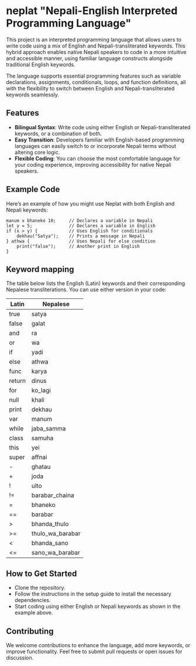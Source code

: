 # neplat "Nepali-English Interpreted Programming Language"

This project is an interpreted programming language that allows users to write code using a mix of English and Nepali-transliterated keywords. This hybrid approach enables native Nepali speakers to code in a more intuitive and accessible manner, using familiar language constructs alongside traditional English keywords.

The language supports essential programming features such as variable declarations, assignments, conditionals, loops, and function definitions, all with the flexibility to switch between English and Nepali-transliterated keywords seamlessly.

## **Features**

- **Bilingual Syntax**: Write code using either English or Nepali-transliterated keywords, or a combination of both.
- **Easy Transition**: Developers familiar with English-based programming languages can easily switch to or incorporate Nepali terms without altering core logic.
- **Flexible Coding**: You can choose the most comfortable language for your coding experience, improving accessibility for native Nepali speakers.

## **Example Code**

Here’s an example of how you might use Neplat with both English and Nepali keywords:

```plaintext
manum x bhaneko 10;     // Declares a variable in Nepali
let y = 5;              // Declares a variable in English
if (x > y) {            // Uses English for conditionals
    dekhau("Satya");    // Prints a message in Nepali
} athwa {               // Uses Nepali for else condition
    print("false");     // Another print in English
}
```

## Keyword mapping

The table below lists the English (Latin) keywords and their corresponding Nepalese transliterations. You can use either version in your code:

| **Latin**     | **Nepalese**     |
|---------------|------------------|
| true          | satya            |
| false         | galat            |
| and           | ra               |
| or            | wa               |
| if            | yadi             |
| else          | athwa            |
| func          | karya            |
| return        | dinus            |
| for           | ko_lagi          |
| null          | khali            |
| print         | dekhau           |
| var           | manum            |
| while         | jaba_samma       |
| class         | samuha           |
| this          | yei              |
| super         | affnai           |
| -             | ghatau           |
| +             | joda             |
| !             | ulto             |
| !=            | barabar_chaina   |
| =             | bhaneko          |
| ==            | barabar          |
| >             | bhanda_thulo     |
| >=            | thulo_wa_barabar |
| <             | bhanda_sano      |
| <=            | sano_wa_barabar  |

## How to Get Started

- Clone the repository.
- Follow the instructions in the setup guide to install the necessary dependencies.
- Start coding using either English or Nepali keywords as shown in the example above.

## Contributing

We welcome contributions to enhance the language, add more keywords, or improve functionality. Feel free to submit pull requests or open issues for discussion.